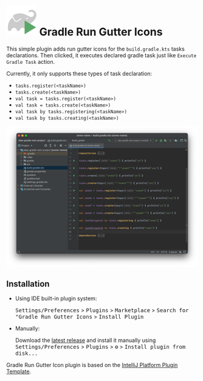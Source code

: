 #  ![](src/main/resources/META-INF/pluginIcon_dark.svg) Gradle Run Gutter Icons

<!-- Plugin description -->
This simple plugin adds run gutter icons for the `build.gradle.kts` tasks declarations. Then clicked, it executes declared gradle task just like `Execute Gradle Task` action.

Currently, it only supports these types of task declaration:
* `tasks.register(<taskName>)`
* `tasks.create(<taskName>)`
* `val task = tasks.register(<taskName>)`
* `val task = tasks.create(<taskName>)`
* `val task by tasks.registering(<taskName>)`
* `val task by tasks.creating(<taskName>)`

![Plugin Screenshot](images/plugin-screenshot.png)
<!-- Plugin description end -->

## Installation

* Using IDE built-in plugin system:

  <kbd>Settings/Preferences</kbd> > <kbd>Plugins</kbd> > <kbd>Marketplace</kbd> > <kbd>Search for "Gradle Run Gutter Icons</kbd> >
  <kbd>Install Plugin</kbd>

* Manually:

  Download the [latest release](https://github.com/FirstTimeInForever/gradle-run-gutter-icons/releases/latest) and install it manually using
  <kbd>Settings/Preferences</kbd> > <kbd>Plugins</kbd> > <kbd>⚙️</kbd> > <kbd>Install plugin from disk...</kbd>

Gradle Run Gutter Icon plugin is based on the [IntelliJ Platform Plugin Template](https://github.com/JetBrains/intellij-platform-plugin-template).
